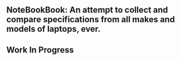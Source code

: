 ## NoteBookBook: An attempt to collect and compare specifications from all makes and models of laptops, ever.

## Work In Progress